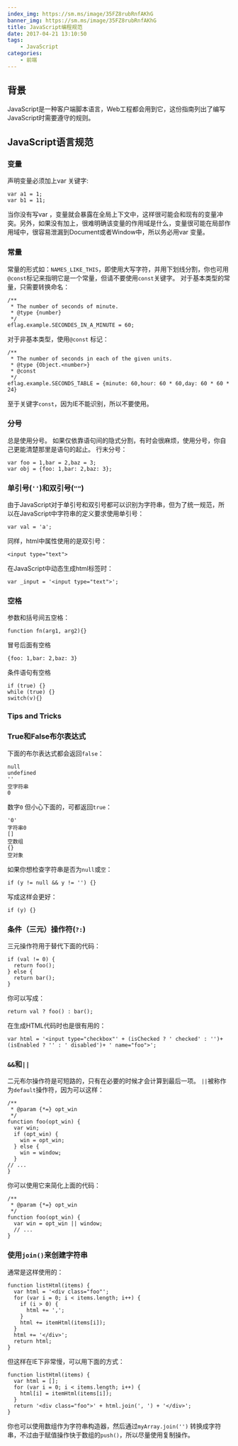 ```yaml
---
index_img: https://sm.ms/image/35FZ8rubRnfAKhG
banner_img: https://sm.ms/image/35FZ8rubRnfAKhG
title: JavaScript编程规范
date: 2017-04-21 13:10:50
tags:
    - JavaScript
categories:
    - 前端
---
```


## 背景
JavaScript是一种客户端脚本语言，Web工程都会用到它，这份指南列出了编写JavaScript时需要遵守的规则。

## JavaScript语言规范

### 变量
声明变量必须加上var
关键字:
```
var a1 = 1;
var b1 = 11;
```

当你没有写var
，变量就会暴露在全局上下文中，这样很可能会和现有的变量冲突。另外，如果没有加上，很难明确该变量的作用域是什么，变量很可能在局部作用域中，很容易泄漏到Document或者Window中，所以务必用var
变量。

### 常量
常量的形式如：`NAMES_LIKE_THIS`，即使用大写字符，并用下划线分割，你也可用`@const`标记来指明它是一个常量，但请不要使用`const`关键字。
对于基本类型的常量，只需要转换命名：
```
/**
 * The number of seconds of minute.
 * @type {number}
 */
eflag.example.SECONDES_IN_A_MINUTE = 60;
```
对于非基本类型，使用`@const`
标记：
```
/**
 * The number of seconds in each of the given units.
 * @type {Object.<number>}
 * @const
 */
eflag.example.SECONDS_TABLE = {minute: 60,hour: 60 * 60,day: 60 * 60 * 24}
```
至于关键字`const`，因为IE不能识别，所以不要使用。

### 分号
总是使用分号。 如果仅依靠语句间的隐式分割，有时会很麻烦，使用分号，你自己更能清楚那里是语句的起止。
行末分号：
```
var foo = 1,bar = 2,baz = 3;
var obj = {foo: 1,bar: 2,baz: 3};
```
### 单引号(`''`)和双引号(`""`)
由于JavaScript对于单引号和双引号都可以识别为字符串，但为了统一规范，所以在JavaScript中字符串的定义要求使用单引号：
```
var val = 'a';
```
同样，html中属性使用的是双引号：
```
<input type="text">
```
在JavaScript中动态生成html标签时：
```
var _input = '<input type="text">';
```
### 空格
参数和括号间五空格：
```
function fn(arg1, arg2){}
```
冒号后面有空格
```
{foo: 1,bar: 2,baz: 3}
```
条件语句有空格
```
if (true) {}
while (true) {}
switch(v){}
```
### Tips and Tricks

### True和False布尔表达式
下面的布尔表达式都会返回`false`：
```
null
undefined
''
空字符串
0
```
数字`0` 但小心下面的，可都返回`true`：
```
'0'
字符串0
[]
空数组
{}
空对象
```
如果你想检查字符串是否为`null`或`空`：
```
if (y != null && y != '') {}
```
写成这样会更好：
```
if (y) {}
```
### 条件（三元）操作符(`?:`)
三元操作符用于替代下面的代码：
```
if (val != 0) {
  return foo();
} else {
  return bar();
}
```
你可以写成：
```
return val ? foo() : bar();
```
在生成HTML代码时也是很有用的：
```
var html = '<input type="checkbox"' + (isChecked ? ' checked' : '')+ (isEnabled ? '' : ' disabled')+ ' name="foo">';
```
### `&&`和`||`

二元布尔操作符是可短路的，只有在必要的时候才会计算到最后一项。 `||`被称作为`default`操作符，因为可以这样：
```
/**
 * @param {*=} opt_win
 */
function foo(opt_win) {
  var win;
  if (opt_win) {
    win = opt_win;
  } else {
    win = window;
  }
// ...
}
```
你可以使用它来简化上面的代码：
```
/**
 * @param {*=} opt_win
 */
function foo(opt_win) {
  var win = opt_win || window;
  // ...
}
```
### 使用`join()`来创建字符串
通常是这样使用的：
```
function listHtml(items) {
  var html = '<div class="foo"';
  for (var i = 0; i < items.length; i++) {
    if (i > 0) {
      html += ',';
    }
    html += itemHtml(items[i]);
  }
  html += '</div>';
  return html;
}
```
但这样在IE下非常慢，可以用下面的方式：
```
function listHtml(items) {
  var html = [];
  for (var i = 0; i < items.length; i++) {
    html[i] = itemHtml(items[i]);
  }
  return '<div class="foo">' + html.join(', ') + '</div>';
}
```
你也可以使用数组作为字符串构造器，然后通过`myArray.join('')`
转换成字符串，不过由于赋值操作快于数组的`push()`，所以尽量使用复制操作。
